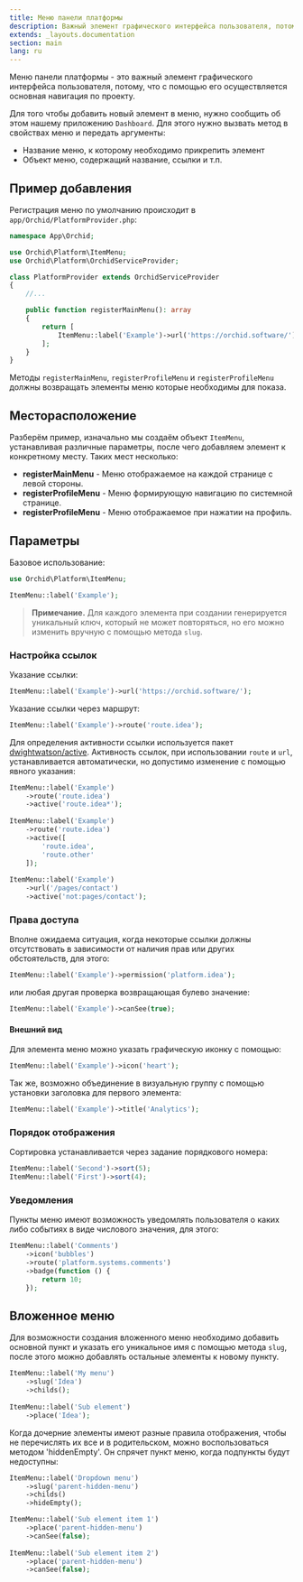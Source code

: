 ```yaml
---
title: Меню панели платформы
description: Важный элемент графического интерфейса пользователя, потому, что спомощью него осуществляется основаня навигация по проекту.
extends: _layouts.documentation
section: main
lang: ru
---
```


Меню панели платформы - это важный элемент графического интерфейса пользователя, потому, что с помощью его осуществляется основная навигация по проекту.


Для того чтобы добавить новый элемент в меню, нужно сообщить об этом нашему приложению `Dashboard`.
Для этого нужно вызвать метод в свойствах меню и передать аргументы: 

* Название меню, к которому необходимо прикрепить элемент
* Объект меню, содержащий название, ссылки и т.п.

## Пример добавления

Регистрация меню по умолчанию происходит в `app/Orchid/PlatformProvider.php`:

```php
namespace App\Orchid;

use Orchid\Platform\ItemMenu;
use Orchid\Platform\OrchidServiceProvider;

class PlatformProvider extends OrchidServiceProvider
{
    //...

    public function registerMainMenu(): array
    {
        return [
            ItemMenu::label('Example')->url('https://orchid.software/'),
        ];
    }
}
```

Методы `registerMainMenu`, `registerProfileMenu` и `registerProfileMenu` должны возвращать элементы меню которые необходимы для показа.


## Месторасположение

Разберём пример, изначально мы создаём объект `ItemMenu`, устанавливая различные параметры, после чего добавляем элемент к конкретному месту.
Таких мест несколько:

- **registerMainMenu** - Меню отображаемое на каждой странице с левой стороны.
- **registerProfileMenu** - Меню формирующую навигацию по системной странице.
- **registerProfileMenu** - Меню отображаемое при нажатии на профиль.

## Параметры


Базовое использование:

```php
use Orchid\Platform\ItemMenu;

ItemMenu::label('Example');
```

> **Примечание.** Для каждого элемента при создании генерируется уникальный ключ, который не может повторяться, но его можно изменить вручную с помощью метода `slug`.

### Настройка ссылок

Указание ссылки:

 ```php
ItemMenu::label('Example')->url('https://orchid.software/');
```
 
Указание ссылки через маршрут:
 ```php
ItemMenu::label('Example')->route('route.idea');
```

Для определения активности ссылки используется пакет [dwightwatson/active](https://github.com/dwightwatson/active).
Активность ссылок, при использовании `route` и `url`, устанавливается автоматически,
но допустимо изменение с помощью явного указания:

```php
ItemMenu::label('Example')
    ->route('route.idea')
    ->active('route.idea*');
    
ItemMenu::label('Example')
    ->route('route.idea')
    ->active([
        'route.idea',
        'route.other'
    ]);
    
ItemMenu::label('Example')
    ->url('/pages/contact')
    ->active('not:pages/contact');
```

### Права доступа

Вполне ожидаема ситуация, когда некоторые ссылки должны отсутствовать
в зависимости от наличия прав или других обстоятельств, для этого:

 ```php
ItemMenu::label('Example')->permission('platform.idea');
```

или любая другая проверка возвращающая булево значение:

 ```php
ItemMenu::label('Example')->canSee(true);
```

#### Внешний вид


Для элемента меню можно указать графическую иконку с помощью:

```php
ItemMenu::label('Example')->icon('heart');
```

Так же, возможно объединение в визуальную группу с помощью установки заголовка для первого элемента:

```php
ItemMenu::label('Example')->title('Analytics');
```

### Порядок отображения

Сортировка устанавливается через задание порядкового номера:

 ```php
ItemMenu::label('Second')->sort(5);
ItemMenu::label('First')->sort(4);
```

### Уведомления

Пункты меню имеют возможность уведомлять пользователя о каких либо событиях в виде числового значения, для этого:

```php
ItemMenu::label('Comments')
    ->icon('bubbles')
    ->route('platform.systems.comments')
    ->badge(function () {
        return 10;
    });
```

## Вложенное меню

Для возможности создания вложенного меню необходимо добавить основной пункт и указать его уникальное имя с помощью метода `slug`, после этого можно добавлять остальные элементы к новому пункту.


```php
ItemMenu::label('My menu')
    ->slug('Idea')
    ->childs();
    
ItemMenu::label('Sub element')
    ->place('Idea');
```


Когда дочерние элементы имеют разные правила отображения, чтобы не перечислять их все и в родительском, можно воспользоваться методом 'hiddenEmpty'. Он спрячет пункт меню, когда подпункты будут недоступны:

```php
ItemMenu::label('Dropdown menu')
    ->slug('parent-hidden-menu')
    ->childs()
    ->hideEmpty();

ItemMenu::label('Sub element item 1')
    ->place('parent-hidden-menu')
    ->canSee(false);
    
ItemMenu::label('Sub element item 2')
    ->place('parent-hidden-menu')
    ->canSee(false);
```
